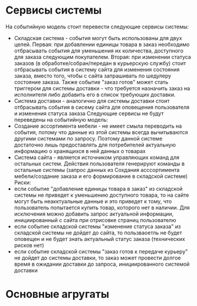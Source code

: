 # Сервисы системы 
На событийную модель стоит перевести следующие сервисы системы: 
* Складская система - события могут быть использованы для двух целей. Первая: при добавлении единицы товара в заказ необходимо отбрасывать события для уменьшения их количества, доступного для заказа следующим покупателем. Вторая: при изменении статуса заказов (в обработке/собран/передан в курьерскую службу) стоит отбрасывать события в систему сайта для изменения состояния заказа, вместо того, чтобы с сайта запрашивать по шедулеру состояние заказа. Также событие "заказ готов" может стать триггером для системы доставки - что требуется назначить заказ на исполнителя либо добавить его в список требующих доставки.
* Система доставки - аналогично для системы доставки стоит отбрасывать события в сисему сайта для оповещения пользователя и изменения статуса заказа
Следующие сервисы не будут переведены на событийную модель: 
* Создание ассортимента мебели - не имеет смыла переводить на события, потому что данные из этой системы всегда вычитываются другими системами по запросу. Поэтому данной системе достаточно лишь предоставлять для потребителей актуальную информацию о хранящихся в ней данных о товарах
* Система сайта - является источником управляющих команд для остальных систем. Действия пользователя генерируют команды в остальные системы (запрос данных из Сохдания асссортимента мебели/создание заказа и его формирование в складской системе)
Риски: 
* если событие "добавление единицы товара в заказ" из складской системы не приведет к уменьшению доступного товара, то на сайте могут быть неакктуальные данные и это приведет к тому, что пользователь попытается купить товар, которого нет в наличии. Для исключения можно добавить запрос актуальной информации, инициированный с сайта при отрисовке страниц пользователю
* если событие складской системы "изменение статуса заказа" из складской системы не дойдет до сайта, то пользваоетль не будет оповещен и не будет знать актуальный статус заказа (технических рисков нет)
* если событие складской системы "заказ готов к передаче курьеру" не дойдет до системы доставки, то заказ может провести долгое время в ожидании доставки до запроса, инициированного системой доставки

# Основные агругаты
